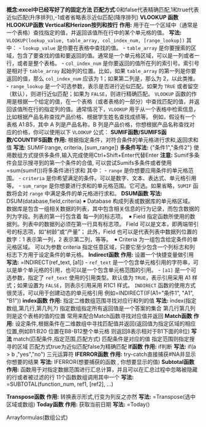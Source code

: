 **概念:excel中已经写好了的固定方法**
**匹配方式**:0和false代表精确匹配,1和true代表近似匹配(升序排列),-1或者省略表示近似匹配(降序排列)
**VLOOKUP 函数HLOOKUP函数 Vertical和Herizon按列和按行**
	**作用:**
		用于在一个区域中（通常是一个表格）查找指定的值，并返回该值所在行中的某个单元格的值。
	**写法:**
		`VLOOKUP(lookup_value, table_array, col_index_num, [range_lookup])`
	其中：
	- `lookup_value` 是你要在表格中查找的值。
	- `table_array` 是你要搜索的区域，包含了要查找的值和要返回的值。通常是一个单元格区域，可以是一列或者一行，或者是整个表格。
	- `col_index_num` 是你要返回的值所在列的索引号。索引号是相对于 `table_array` 起始列的位置。比如，如果 `table_array` 的第一列是你要返回的值，那么 `col_index_num` 应该为 1；如果第二列是，那么为 2，以此类推。
	- `range_lookup` 是一个可选参数，表示是否进行近似匹配。如果为 `TRUE` 或者留空（默认），则进行近似匹配；如果为 `FALSE`，则进行精确匹配。
	`VLOOKUP` 函数的作用是根据一个给定的值，在一个表格（或者表格的一部分）中查找匹配的值，并返回该值所在行的指定列的值。通常情况下，`VLOOKUP` 用于从一个表格中检索信息，比如根据产品名称查找产品价格、根据学生姓名查找成绩等。
	例如，假设有一个表格 A1:B5，其中 A 列是产品名称，B 列是产品价格，你想根据产品名称查找对应的价格，你可以使用以下 `VLOOKUP` 公式：
**SUMIF函数/SUMIFS函数/COUNTIFS函数**
	**作用:**
		根据指定条件，对符合条件的单元格进行求和,返回求和值
	**写法:**
		SUMIF(range, criteria, [sum_range])
		**多条件写法:**
			{"条件1","条件2"}                  使用数组方式提供多条件,输入完成使用Ctrl+Shift+Enter代替Enter
			**注意:** Sumif多条件会显示搜寻到的第一个条件的合值,
			可以尝试Sumifs多条件或者使用=sum(sumif())将多条件进行求和
	其中：
	- `range` 是你想要应用条件的单元格范围。
	- `criteria` 是你希望满足的条件。可以是数字、文本、表达式、单元格引用等。
	- `sum_range` 是你想要进行求和的单元格范围。它可选。如果省略，`SUMIF` 函数将会对 `range` 中满足条件的单元格进行求和。
**DSUM函数**
	**写法:**
		 DSUM(database,field,criteria)
		￭ Database 构成列表或数据库的单元格区域。
		数据库是包含一组相关数据的列表，其中包含相关信息的行为记录，而包含数据的列为字段。列表的第一行包含着
		每一列的标志项。 
		￭ Field 指定函数所使用的数据列。列表中的数据列必须在第一行具有标志项。
		Field 可以是文本，即两端带引号的标志项，如“树龄”或“产量”；
		此外，Field 也可以是代表列表中数据列位置的数字：1 表示第一列，2 表示第二列，等等。 
		￭ Criteria 为一组包含给定条件的单元格区域。
		可以为参数 criteria 指定任意区域，只要它至少包含一个列标志和列标志下方用于设定条件的单元格。
**Indirect函数**
	**作用:**
		设置一个快捷变量做引用
	**写法:**
		=INDIRECT(ref_text, \[a1])
			- `ref_text` 是一个包含单元格引用的字符串，可以是单个单元格的引用，也可以是一个包含单元格范围的引用。
			- `[a1]` 是一个可选参数，指定了 `ref_text` 使用的引用类型。默认值为 `TRUE`，表示引用采用 A1 样式；如果设置为 `FALSE`，则表示引用采用 R1C1 样式。
	`INDIRECT` 函数的使用方式很灵活，可以用于创建动态的单元格引用
	例如=INDIRECT(IF(A1="条件1", "A1", "B1"))
**index函数**
	**作用:**
		指定二维数组范围寻找对应行和列的值
	**写法:**
		index(指定数组,第几行,第几列,?)
			指定数组指定所有返回值是一个答案的集合
			第几行第几列则是这个表格的值的位置
	常用来配合Match函数寻找对应值并返回
**Match函数**
	**作用:**
		设定条件,根据条件在二维数组中寻找匹配值并返回(返回值为指定区域的相应位置,例如B1:B20 位置在B8-B12整个单元格 则返回8表示相对于B1下面的8位)
	**写法**
		match(匹配条件,指定范围,匹配方式)
			匹配条件是对应的值
			指定范围则指定搜寻的区域
			匹配方式true为近似匹配false为精确匹配
**If函数**
	**作用:**
		if判断
	**写法:**
		 if(a > b ,"yes","no")    三元运算符
**IFERROR函数**
	**作用:**
		try-catch直接捕获#NA并显示你想要的结果
	**写法:**
		IFERROR(想要捕获的函数 , 你想要显示的值)
**Subtotal函数**
	**作用:**
		函数用于对指定数据范围进行汇总计算，并且可以在汇总过程中忽略被隐藏的行或者被过滤的行
		11个函数数组调用其中一个
	**写法:**
		=SUBTOTAL(function_num, ref1, \[ref2], ...)

**Transpose函数**
	**作用:**
		转换表示形式,行变为列反之亦然
	**写法:**
		=Transpose(选中区域或数组)
**Today函数**
	**作用:**
		获取当前日期
	**写法:**
		=Today()



Arrayformulas(数组公式)